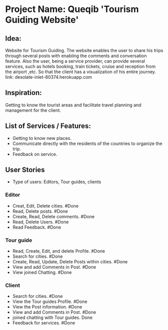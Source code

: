 # Project Name: Queqib 'Tourism Guiding Website'


## Idea:

Website for Tourism Guiding. The website enables the user to share his trips through several posts with enabling the comments and conversation feature. Also the user, being a service provider, can provide several services, such as hotels booking, train tickets, cruise and reception from the airport ,etc. So that the client has a visualization of his entire journey.
link: desolate-inlet-80374.herokuapp.com

## Inspiration:
 Getting to know the tourist areas and facilitate travel planning and management for the client.

## List of Services / Features:
-  Getting to know new places.
-  Communicate directly with the residents of the countries to organize the trip.
-  Feedback on service.
## User Stories
- 	Type of users: Editors, Tour guides, clients

### Editor
-  Creat, Edit, Delete cities.     #Done
-  Read, Delete posts. #Done
-  Create, Read, Delete comments. #Done
-  Read, Delete Users. #Done
-  Read Feedback. #Done


### Tour guide
-  Read, Create, Edit, and delete Profile.  #Done
-  Search for cities. #Done
-  Create, Read, Update, Delete Posts within cities. #Done
-  View and add Comments in Post. #Done
-  View joined Chatting. #Done


### Client
-  Search for cities. #Done
-  View the Tour guides Profile.  #Done
-  View the Post information. #Done
-  View and add Comments in Post. #Done
-  joined chatting with Tour guides. Done
-  Feedback for services. #Done
